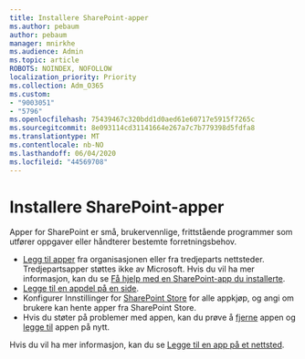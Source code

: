 ```yaml
---
title: Installere SharePoint-apper
ms.author: pebaum
author: pebaum
manager: mnirkhe
ms.audience: Admin
ms.topic: article
ROBOTS: NOINDEX, NOFOLLOW
localization_priority: Priority
ms.collection: Adm_O365
ms.custom:
- "9003051"
- "5796"
ms.openlocfilehash: 75439467c320bdd1d0aed61e60717e5915f7265c
ms.sourcegitcommit: 8e093114cd31141664e267a7c7b779398d5fdfa8
ms.translationtype: MT
ms.contentlocale: nb-NO
ms.lasthandoff: 06/04/2020
ms.locfileid: "44569708"
---
```

# <a name="install-sharepoint-apps"></a>Installere SharePoint-apper

Apper for SharePoint er små, brukervennlige, frittstående programmer som utfører oppgaver eller håndterer bestemte forretningsbehov.

- [Legg til apper](https://support.microsoft.com/office/ef9c0dbd-7fe1-4715-a1b0-fe3bc81317cb) fra organisasjonen eller fra tredjeparts nettsteder. Tredjepartsapper støttes ikke av Microsoft. Hvis du vil ha mer informasjon, kan du se [Få hjelp med en SharePoint-app du installerte](https://support.office.com/article/get-help-for-a-sharepoint-app-you-installed-fd98af7f-6af0-4573-8360-8f5631c6ab21).
-   [Legge til en appdel på en side](https://support.microsoft.com/office/6f06c0b7-44b8-4c69-b4ad-85197eee8d78).
-   Konfigurer Innstillinger for [SharePoint Store](https://docs.microsoft.com/sharepoint/configure-sharepoint-store-settings) for alle appkjøp, og angi om brukere kan hente apper fra SharePoint Store.
-   Hvis du støter på problemer med appen, kan du prøve å [fjerne](https://support.microsoft.com/office/03198d1b-c33b-498d-9469-af641a587d6c) appen og [legge til](https://support.microsoft.com/office/ef9c0dbd-7fe1-4715-a1b0-fe3bc81317cb) appen på nytt.

Hvis du vil ha mer informasjon, kan du se [Legge til en app på et nettsted](https://support.microsoft.com/office/f9c0dbd-7fe1-4715-a1b0-fe3bc81317cb).
